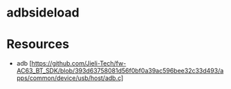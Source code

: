 # adbsideload

# Resources

-   adb [https://github.com/Jieli-Tech/fw-AC63_BT_SDK/blob/393d63758081d56f0bf0a39ac596bee32c33d493/apps/common/device/usb/host/adb.c]
